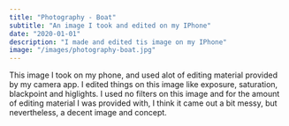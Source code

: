 ```yaml
---
title: "Photography - Boat"
subtitle: "An image I took and edited on my IPhone"
date: "2020-01-01"
description: "I made and edited tis image on my IPhone"
image: "/images/photography-boat.jpg"
---
```


This image I took on my phone, and used alot of editing material provided by my camera app. I edited things on this image like exposure, saturation, blackpoint and higlights. I used no filters on this image and for the amount of editing material I was provided with, I think it came out a bit messy, but nevertheless, a decent image and concept.